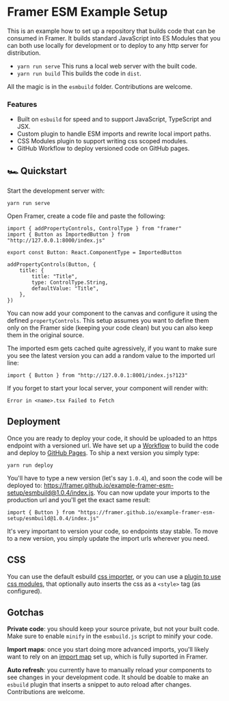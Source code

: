 # Framer ESM Example Setup

This is an example how to set up a repository that builds code that can be consumed in Framer. It builds standard JavaScript into ES Modules that you can both use locally for development or to deploy to any http server for distribution.

- `yarn run serve` This runs a local web server with the built code.
- `yarn run build` This builds the code in `dist`.

All the magic is in the `esmbuild` folder. Contributions are welcome.

### Features

- Built on `esbuild` for speed and to support JavaScript, TypeScript and JSX.
- Custom plugin to handle ESM imports and rewrite local import paths.
- CSS Modules plugin to support writing css scoped modules.
- GitHub Workflow to deploy versioned code on GitHub pages.

## 🏎 Quickstart

Start the development server with:

```
yarn run serve
```

Open Framer, create a code file and paste the following:

```.tsx
import { addPropertyControls, ControlType } from "framer"
import { Button as ImportedButton } from "http://127.0.0.1:8000/index.js"

export const Button: React.ComponentType = ImportedButton

addPropertyControls(Button, {
    title: {
        title: "Title",
        type: ControlType.String,
        defaultValue: "Title",
    },
})
```

You can now add your component to the canvas and configure it using the defined `propertyControls`. This setup assumes you want to define them only on the Framer side (keeping your code clean) but you can also keep them in the original source.

The imported esm gets cached quite agressively, if you want to make sure you see the latest version you can add a random value to the imported url line:

```.tsx
import { Button } from "http://127.0.0.1:8001/index.js?123"
```

If you forget to start your local server, your component will render with:

```
Error in <name>.tsx Failed to Fetch
```

## Deployment

Once you are ready to deploy your code, it should be uploaded to an https endpoint with a versioned url. We have set up a [Workflow](https://github.com/framer/example-framer-esm-setup/actions) to build the code and deploy to [GitHub Pages](https://github.com/framer/example-framer-esm-setup/tree/pages). To ship a next version you simply type:

```
yarn run deploy
```

You'll have to type a new version (let's say `1.0.4`), and soon the code will be deployed to: https://framer.github.io/example-framer-esm-setup/esmbuild@1.0.4/index.js. You can now update your imports to the production url and you'll get the exact same result:

```.tsx
import { Button } from "https://framer.github.io/example-framer-esm-setup/esmbuild@1.0.4/index.js"
```

It's very important to version your code, so endpoints stay stable. To move to a new version, you simply update the import urls wherever you need.

## CSS

You can use the default esbuild [css importer](https://esbuild.github.io/content-types/#css), or you can use a [plugin to use css modules](https://github.com/indooorsman/esbuild-css-modules-plugin), that optionally auto inserts the css as a `<style>` tag (as configured).

## Gotchas

**Private code**: you should keep your source private, but not your built code. Make sure to enable `minify` in the `esmbuild.js` script to minify your code.

**Import maps**: once you start doing more advanced imports, you'll likely want to rely on an [import map](https://github.com/WICG/import-maps) set up, which is fully suported in Framer.

**Auto refresh**: you currently have to manually reload your components to see changes in your development code. It should be doable to make an `esbuild` plugin that inserts a snippet to auto reload after changes. Contributions are welcome.
